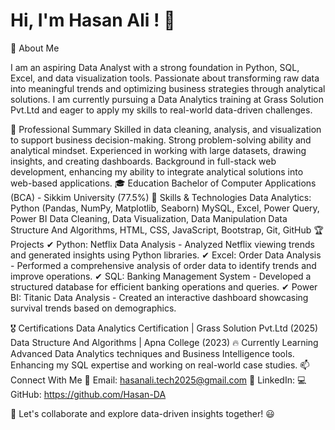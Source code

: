 # Hi, I'm  Hasan Ali ! 👋
🚀 About Me

I am an aspiring Data Analyst with a strong foundation in Python, SQL, Excel, and data visualization tools. Passionate about transforming raw data into meaningful trends and optimizing business strategies through analytical solutions. I am currently pursuing a Data Analytics training at Grass Solution Pvt.Ltd  and eager to apply my skills to real-world data-driven challenges.


💼 Professional Summary
Skilled in data cleaning, analysis, and visualization to support business decision-making.
Strong problem-solving ability and analytical mindset.
Experienced in working with large datasets, drawing insights, and creating dashboards.
Background in full-stack web development, enhancing my ability to integrate analytical solutions into web-based applications.
🎓 Education
Bachelor of Computer Applications (BCA) - Sikkim University (77.5%)
🔧 Skills & Technologies
Data Analytics:
Python (Pandas, NumPy, Matplotlib, Seaborn)
MySQL, Excel, Power Query, Power BI
Data Cleaning, Data Visualization, Data Manipulation
Data Structure And Algorithms,
HTML, CSS, JavaScript, Bootstrap, 
Git, GitHub
🏆 Projects
✔ Python: Netflix Data Analysis - Analyzed Netflix viewing trends and generated insights using Python libraries.
✔ Excel: Order Data Analysis - Performed a comprehensive analysis of order data to identify trends and improve operations.
✔ SQL: Banking Management System - Developed a structured database for efficient banking operations and queries.
✔ Power BI: Titanic Data Analysis - Created an interactive dashboard showcasing survival trends based on demographics.

🎖 Certifications
Data Analytics Certification | Grass Solution Pvt.Ltd (2025)
Data Structure And Algorithms | Apna College (2023)
🔥 Currently Learning
Advanced Data Analytics techniques and Business Intelligence tools.
Enhancing my SQL expertise and working on real-world case studies.
📫 Connect With Me
📧 Email: hasanali.tech2025@gmail.com
🔗 LinkedIn: 
💻 GitHub: https://github.com/Hasan-DA

🚀 Let's collaborate and explore data-driven insights together! 😃
